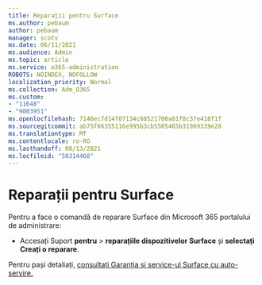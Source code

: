 ```yaml
---
title: Reparații pentru Surface
ms.author: pebaum
author: pebaum
manager: scotv
ms.date: 06/11/2021
ms.audience: Admin
ms.topic: article
ms.service: o365-administration
ROBOTS: NOINDEX, NOFOLLOW
localization_priority: Normal
ms.collection: Adm_O365
ms.custom:
- "11648"
- "9003951"
ms.openlocfilehash: 7146ec7d14f07134c68521700a81f8c37e418f1f
ms.sourcegitcommit: ab75f66355116e995b3cb5505465b31989339e28
ms.translationtype: MT
ms.contentlocale: ro-RO
ms.lasthandoff: 08/13/2021
ms.locfileid: "58314468"
---
```

# <a name="surface-repairs"></a>Reparații pentru Surface

Pentru a face o comandă de reparare Surface din Microsoft 365 portalului de administrare:

- Accesați Suport **pentru**  >  **reparațiile dispozitivelor Surface** și **selectați Creați o reparare**. 

Pentru pași detaliați, [consultați Garanția și service-ul Surface cu auto-servire.](https://docs.microsoft.com/surface/self-serve-warranty-service)
